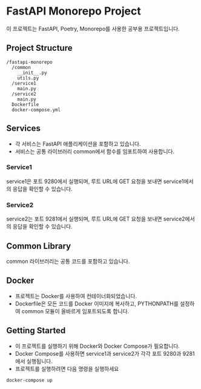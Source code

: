 # FastAPI Monorepo Project

이 프로젝트는 FastAPI, Poetry, Monorepo를 사용한 공부용 프로젝트입니다.


## Project Structure
```agsl
/fastapi-monorepo
  /common
    __init__.py
    utils.py
  /service1
    main.py
  /service2
    main.py
  Dockerfile
  docker-compose.yml
```

## Services
- 각 서비스는 FastAPI 애플리케이션을 포함하고 있습니다. 
- 서비스는 공통 라이브러리 common에서 함수를 임포트하여 사용합니다.

### Service1
service1은 포트 9280에서 실행되며, 루트 URL에 GET 요청을 보내면 service1에서의 응답을 확인할 수 있습니다.

### Service2
service2는 포트 9281에서 실행되며, 루트 URL에 GET 요청을 보내면 service2에서의 응답을 확인할 수 있습니다.


## Common Library
common 라이브러리는 공통 코드를 포함하고 있습니다.


## Docker
- 프로젝트는 Docker를 사용하여 컨테이너화되었습니다. 
- Dockerfile은 모든 코드를 Docker 이미지에 복사하고, PYTHONPATH를 설정하여 common 모듈이 올바르게 임포트되도록 합니다.


## Getting Started
- 이 프로젝트를 실행하기 위해 Docker와 Docker Compose가 필요합니다. 
- Docker Compose를 사용하면 service1과 service2가 각각 포트 9280과 9281에서 실행됩니다.
- 프로젝트를 실행하려면 다음 명령을 실행하세요
```agsl
docker-compose up
```
